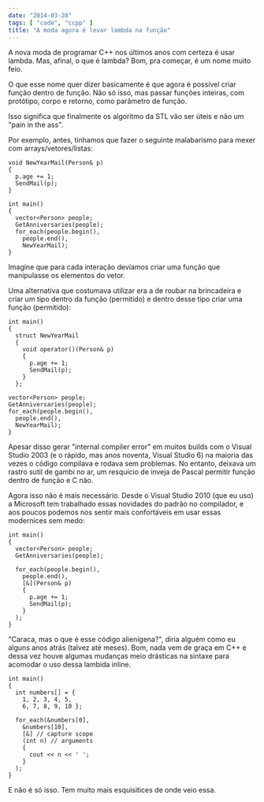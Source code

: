 ```yaml
---
date: "2014-03-28"
tags: [ "code", "ccpp" ]
title: "A moda agora é levar lambda na função"
---
```

A nova moda de programar C++ nos últimos anos com certeza é usar lambda. Mas, afinal, o que é lambda? Bom, pra começar, é um nome muito feio.

O que esse nome quer dizer basicamente é que agora é possível criar função dentro de função. Não só isso, mas passar funções inteiras, com protótipo, corpo e retorno, como parâmetro de função.

Isso significa que finalmente os algoritmo da STL vão ser úteis e não um "pain in the ass".

Por exemplo, antes, tínhamos que fazer o seguinte malabarismo para mexer com arrays/vetores/listas:

    void NewYearMail(Person& p)
    {
      p.age += 1;
      SendMail(p);
    }

    int main()
    {
      vector<Person> people;
      GetAnniversaries(people);
      for_each(people.begin(),
        people.end(),
        NewYearMail);
    }

Imagine que para cada interação devíamos criar uma função que manipulasse os elementos do vetor.

Uma alternativa que costumava utilizar era a de roubar na brincadeira e criar um tipo dentro da função (permitido) e dentro desse tipo criar uma função (permitido):

    int main()
    {
      struct NewYearMail
      {
        void operator()(Person& p)
        {
          p.age += 1;
          SendMail(p);
        }
      };

    vector<Person> people;
    GetAnniversaries(people);
    for_each(people.begin(),
      people.end(),
      NewYearMail);
    }

Apesar disso gerar "internal compiler error" em muitos builds com o Visual Studio 2003 (e o rápido, mas anos noventa, Visual Studio 6) na maioria das vezes o código compilava e rodava sem problemas. No entanto, deixava um rastro sutil de gambi no ar, um resquício de inveja de Pascal permitir função dentro de função e C não.

Agora isso não é mais necessário. Desde o Visual Studio 2010 (que eu uso) a Microsoft tem trabalhado essas novidades do padrão no compilador, e aos poucos podemos nos sentir mais confortáveis em usar essas modernices sem medo:

    int main()
    {
      vector<Person> people;
      GetAnniversaries(people);
    
      for_each(people.begin(), 
        people.end(), 
        [&](Person& p)
        {
          p.age += 1;
          SendMail(p);
        }
      );
    }

"Caraca, mas o que é esse código alienígena?", diria alguém como eu alguns anos atrás (talvez até meses). Bom, nada vem de graça em C++ e dessa vez houve algumas mudanças meio drásticas na sintaxe para acomodar o uso dessa lambida inline.

    int main()
    {
      int numbers[] = { 
        1, 2, 3, 4, 5, 
        6, 7, 8, 9, 10 };
    
      for_each(&numbers[0],
        &numbers[10],
        [&] // capture scope
        (int n) // arguments
        {
          cout << n << ' ';
        }
      );
    }

E não é só isso. Tem muito mais esquisitices de onde veio essa.
